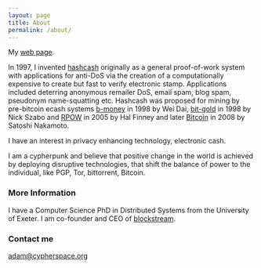 ```yaml
---
layout: page
title: About
permalink: /about/
---
```


My [web page](http://cypherspace.org/adam/).

In 1997, I invented [hashcash](http://hashcash.org) originally as a general proof-of-work system with applications for anti-DoS via the creation of a computationally expensive to create but fast to verify electronic stamp.  Applications included  deterring anonymous remailer DoS, email spam, blog spam, pseudonym name-squatting etc.  Hashcash was proposed for mining by pre-bitcoin ecash systems [b-money](http://www.weidai.com/bmoney.txt) in 1998 by Wei Dai, [bit-gold](http://unenumerated.blogspot.ie/2005/12/bit-gold.html) in 1998 by Nick Szabo and [RPOW](http://nakamotoinstitute.org/finney/rpow/theory.html) in 2005 by Hal Finney and later [Bitcoin](http://bitcoin.org) in 2008 by Satoshi Nakamoto.

I have an interest in privacy enhancing technology, electronic cash.

I am a cypherpunk and believe that positive change in the world is achieved by deploying disruptive technologies, that shift the balance of power to the individual, like PGP, Tor, bittorrent, Bitcoin.


### More Information

I have a Computer Science PhD in Distributed Systems from the University of Exeter.  I am co-founder and CEO of [blockstream](http://blockstream.com).

### Contact me

[adam@cypherspace.org](mailto:adam@cypherspace.org)
